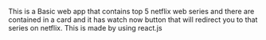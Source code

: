 This is a Basic web app that contains top 5 netflix web series and there are contained in a card and it has watch now button that will redirect you to that series on netflix.
This is made by using react.js
